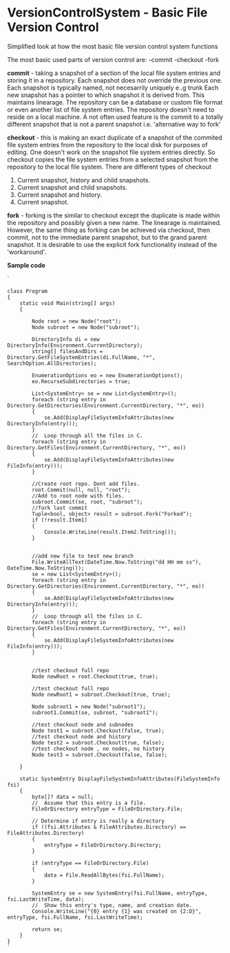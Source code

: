 # VersionControlSystem - Basic File Version Control
Simplified look at how the most basic file version control system functions

The most basic used parts of version control are:
-commit
-checkout
-fork

**commit** - taking a snapshot of a section of the local file system entries and storing it in a repository.
Each snapshot does not override the previous one. Each snapshot is typically named, not necesarrily uniquely e..g trunk
Each new snapshot has a pointer to which snapshot it is derived from. This maintains linearage. The repository can be a database or custom file format or even another list of file system entries. The repository doesn't need to reside on a local machine. A not often used feature is the commit to a totally different snapshot that is not a parent snapshot i.e. 'alternative way to fork'

**checkout** - this is making an exact duplicate of a snapshot of the commited file system entries from the repository to the local disk for purposes of editing. One doesn't work on the snapshot file system entries directly. So checkout copies the file system entries from a selected snapshot from the repository to the local file system. There are different types of checkout
1. Current snapshot, history and child snapshots.
2. Current snapshot and child snapshots.
3. Current snapshot and history.
4. Current snapshot.

**fork** - forking is the similar to checkout except the duplicate is made within the repository and possibly given a new name. The linearage is maintained. However, the same thing as forking can be achieved via checkout, then commit, not to the immediate parent snapshot, but to the grand parent snapshot. It is desirable to use the explicit fork functionality instead of the 'workaround'.

**Sample code**

` 

    class Program
    {
        static void Main(string[] args)
        {

            Node root = new Node("root");
            Node subroot = new Node("subroot");

            DirectoryInfo di = new DirectoryInfo(Environment.CurrentDirectory);
            string[] filesAndDirs = Directory.GetFileSystemEntries(di.FullName, "*", SearchOption.AllDirectories);

            EnumerationOptions eo = new EnumerationOptions();
            eo.RecurseSubdirectories = true;

            List<SystemEntry> se = new List<SystemEntry>();
            foreach (string entry in Directory.GetDirectories(Environment.CurrentDirectory, "*", eo))
            {
                se.Add(DisplayFileSystemInfoAttributes(new DirectoryInfo(entry)));
            }
            //  Loop through all the files in C.
            foreach (string entry in Directory.GetFiles(Environment.CurrentDirectory, "*", eo))
            {
                se.Add(DisplayFileSystemInfoAttributes(new FileInfo(entry)));
            }

            //Create root repo. Dont add files.
            root.Commit(null, null, "root");
            //Add to root node with files.
            subroot.Commit(se, root, "subroot");
            //fork last commit
            Tuple<bool, object> result = subroot.Fork("Forked");
            if (!result.Item1)
            {
                Console.WriteLine(result.Item2.ToString());
            }


            //add new file to test new branch
            File.WriteAllText(DateTime.Now.ToString("dd HH mm ss"), DateTime.Now.ToString());
            se = new List<SystemEntry>();
            foreach (string entry in Directory.GetDirectories(Environment.CurrentDirectory, "*", eo))
            {
                se.Add(DisplayFileSystemInfoAttributes(new DirectoryInfo(entry)));
            }
            //  Loop through all the files in C.
            foreach (string entry in Directory.GetFiles(Environment.CurrentDirectory, "*", eo))
            {
                se.Add(DisplayFileSystemInfoAttributes(new FileInfo(entry)));
            }


            //test checkout full repo
            Node newRoot = root.Checkout(true, true);

            //test checkout full repo
            Node newRoot1 = subroot.Checkout(true, true);

            Node subroot1 = new Node("subroot1");
            subroot1.Commit(se, subroot, "subroot1");

            //test checkout node and subnodes
            Node test1 = subroot.Checkout(false, true);
            //test checkout node and history
            Node test2 = subroot.Checkout(true, false);
            //test checkout node , no nodes, no history
            Node test3 = subroot.Checkout(false, false); 

        }

        static SystemEntry DisplayFileSystemInfoAttributes(FileSystemInfo fsi)
        {
            byte[]? data = null;
            //  Assume that this entry is a file.
            FileOrDirectory entryType = FileOrDirectory.File;

            // Determine if entry is really a directory
            if ((fsi.Attributes & FileAttributes.Directory) == FileAttributes.Directory)
            {
                entryType = FileOrDirectory.Directory;
            }

            if (entryType == FileOrDirectory.File)
            {
                data = File.ReadAllBytes(fsi.FullName);
            }

            SystemEntry se = new SystemEntry(fsi.FullName, entryType, fsi.LastWriteTime, data);
            //  Show this entry's type, name, and creation date.
            Console.WriteLine("{0} entry {1} was created on {2:D}", entryType, fsi.FullName, fsi.LastWriteTime);

            return se;
        }
    }
    `
